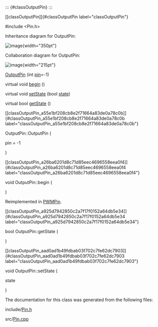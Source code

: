 ::: {#classOutputPin}
:::

[\[classOutputPin\]]{#classOutputPin label="classOutputPin"}

\#include $<$Pin.h$>$

Inheritance diagram for OutputPin:

![image](classOutputPin__inherit__graph){width="350pt"}

Collaboration diagram for OutputPin:

![image](classOutputPin__coll__graph){width="215pt"}

[OutputPin](#classOutputPin_a55e1bf208cb8e2f71664a83de0a78c0b) (int
[pin](#classPin_acf35726490e8ccea7fdeeeb57144bf6d)=-1)

virtual void [begin](#classOutputPin_a26ba6201d8c71d85eec4696558eea0f4)
()

virtual void
[setState](#classOutputPin_aad0ad1b49fdbab03f702c7fe62dc7903) (bool
[state](#classPin_af51a2c85baa1c0387bd5691a808ef1cf))

virtual bool
[getState](#classOutputPin_a925d7942850c2a7f17f0152a64db5e34) ()

[\[classOutputPin\_a55e1bf208cb8e2f71664a83de0a78c0b\]]{#classOutputPin_a55e1bf208cb8e2f71664a83de0a78c0b
label="classOutputPin_a55e1bf208cb8e2f71664a83de0a78c0b"}

OutputPin::OutputPin (

pin = -1

)

[\[classOutputPin\_a26ba6201d8c71d85eec4696558eea0f4\]]{#classOutputPin_a26ba6201d8c71d85eec4696558eea0f4
label="classOutputPin_a26ba6201d8c71d85eec4696558eea0f4"}

void OutputPin::begin (

)

Reimplemented in
[PWMPin](#classPWMPin_a5cf9cc1fa8d670f9c594c7d09950f159).

[\[classOutputPin\_a925d7942850c2a7f17f0152a64db5e34\]]{#classOutputPin_a925d7942850c2a7f17f0152a64db5e34
label="classOutputPin_a925d7942850c2a7f17f0152a64db5e34"}

bool OutputPin::getState (

)

[\[classOutputPin\_aad0ad1b49fdbab03f702c7fe62dc7903\]]{#classOutputPin_aad0ad1b49fdbab03f702c7fe62dc7903
label="classOutputPin_aad0ad1b49fdbab03f702c7fe62dc7903"}

void OutputPin::setState (

state

)

The documentation for this class was generated from the following files:

include/[Pin.h](#Pin_8h)

src/[Pin.cpp](#Pin_8cpp)
